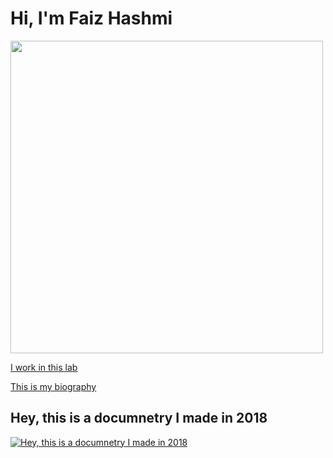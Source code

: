 # Hi, I'm Faiz Hashmi 
<img src="https://user-images.githubusercontent.com/79614293/140413060-cc274944-c32e-4ad6-91ec-28f64e30a7a4.jpeg" width="500" height="500">

[I work in this lab](https://www.centerforappliedcogsci.com)

[This is my biography](MyBio.md)

## Hey, this is a documnetry I made in 2018

[![Hey, this is a documnetry I made in 2018](https://img.youtube.com/vi/yhff4Mq_rbg/0.jpg)](https://youtu.be/yhff4Mq_rbg)
